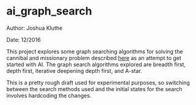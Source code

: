 # ai_graph_search

Author: Joshua Kluthe

Date: 12/2016

This project explores some graph searching algorithms for solving the cannibal and missionary problem described <a href="https://en.wikipedia.org/wiki/Missionaries_and_cannibals_problem">here</a> as an attempt to get started with AI. The graph search algorithms explored are breadth first, depth first, iterative deepening depth first, and A-star.

This is a pretty rough draft used for experimental purposes, so switching between the search methods used and the initial states for the search involves hardcoding the changes.

